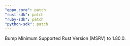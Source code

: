 ```yaml
---
"eppo_core": patch
"rust-sdk": patch
"ruby-sdk": patch
"python-sdk": patch
---
```


Bump Minimum Supported Rust Version (MSRV) to 1.80.0.
